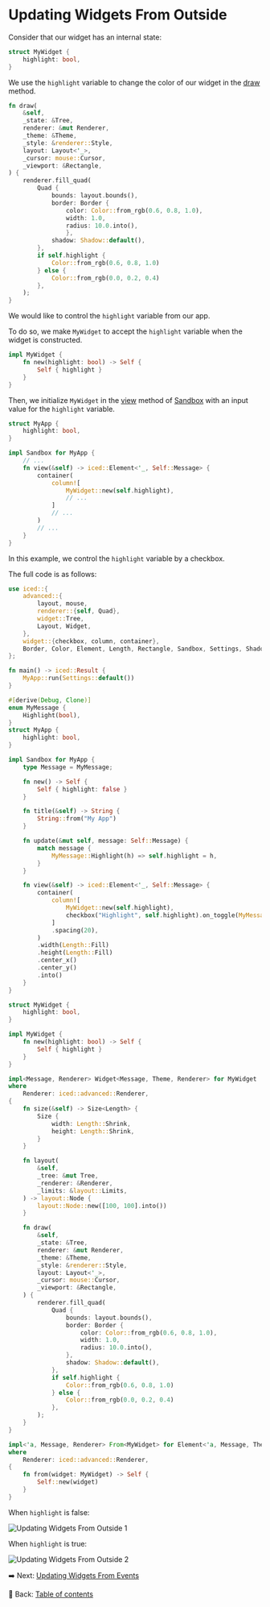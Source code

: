 # Updating Widgets From Outside

Consider that our widget has an internal state:

```rust
struct MyWidget {
    highlight: bool,
}
```

We use the `highlight` variable to change the color of our widget in the [draw](https://docs.rs/iced/0.12.1/iced/advanced/widget/trait.Widget.html#tymethod.draw) method.

```rust
fn draw(
    &self,
    _state: &Tree,
    renderer: &mut Renderer,
    _theme: &Theme,
    _style: &renderer::Style,
    layout: Layout<'_>,
    _cursor: mouse::Cursor,
    _viewport: &Rectangle,
) {
    renderer.fill_quad(
        Quad {
            bounds: layout.bounds(),
			border: Border {
				color: Color::from_rgb(0.6, 0.8, 1.0),
				width: 1.0,
				radius: 10.0.into(),
				},
			shadow: Shadow::default(),
		},
		if self.highlight {
			Color::from_rgb(0.6, 0.8, 1.0)
		} else {
			Color::from_rgb(0.0, 0.2, 0.4)
		},
    );
}
```

We would like to control the `highlight` variable from our app.

To do so, we make `MyWidget` to accept the `highlight` variable when the widget is constructed.

```rust
impl MyWidget {
    fn new(highlight: bool) -> Self {
        Self { highlight }
    }
}
```

Then, we initialize `MyWidget` in the [view](https://docs.rs/iced/0.12.1/iced/trait.Sandbox.html#tymethod.view) method of [Sandbox](https://docs.rs/iced/0.12.1/iced/trait.Sandbox.html) with an input value for the `highlight` variable.

```rust
struct MyApp {
    highlight: bool,
}

impl Sandbox for MyApp {
    // ...
    fn view(&self) -> iced::Element<'_, Self::Message> {
        container(
            column![
                MyWidget::new(self.highlight),
                // ...
            ]
            // ...
        )
        // ...
    }
}
```

In this example, we control the `highlight` variable by a checkbox.

The full code is as follows:

```rust
use iced::{
    advanced::{
        layout, mouse,
        renderer::{self, Quad},
        widget::Tree,
        Layout, Widget,
    },
    widget::{checkbox, column, container},
    Border, Color, Element, Length, Rectangle, Sandbox, Settings, Shadow, Size, Theme,
};

fn main() -> iced::Result {
    MyApp::run(Settings::default())
}

#[derive(Debug, Clone)]
enum MyMessage {
    Highlight(bool),
}
struct MyApp {
    highlight: bool,
}

impl Sandbox for MyApp {
    type Message = MyMessage;

    fn new() -> Self {
        Self { highlight: false }
    }

    fn title(&self) -> String {
        String::from("My App")
    }

    fn update(&mut self, message: Self::Message) {
        match message {
            MyMessage::Highlight(h) => self.highlight = h,
        }
    }

    fn view(&self) -> iced::Element<'_, Self::Message> {
        container(
            column![
                MyWidget::new(self.highlight),
                checkbox("Highlight", self.highlight).on_toggle(MyMessage::Highlight),
            ]
            .spacing(20),
        )
        .width(Length::Fill)
        .height(Length::Fill)
        .center_x()
        .center_y()
        .into()
    }
}

struct MyWidget {
    highlight: bool,
}

impl MyWidget {
    fn new(highlight: bool) -> Self {
        Self { highlight }
    }
}

impl<Message, Renderer> Widget<Message, Theme, Renderer> for MyWidget
where
    Renderer: iced::advanced::Renderer,
{
    fn size(&self) -> Size<Length> {
        Size {
            width: Length::Shrink,
            height: Length::Shrink,
        }
    }

    fn layout(
        &self,
        _tree: &mut Tree,
        _renderer: &Renderer,
        _limits: &layout::Limits,
    ) -> layout::Node {
        layout::Node::new([100, 100].into())
    }

    fn draw(
        &self,
        _state: &Tree,
        renderer: &mut Renderer,
        _theme: &Theme,
        _style: &renderer::Style,
        layout: Layout<'_>,
        _cursor: mouse::Cursor,
        _viewport: &Rectangle,
    ) {
        renderer.fill_quad(
            Quad {
                bounds: layout.bounds(),
                border: Border {
                    color: Color::from_rgb(0.6, 0.8, 1.0),
                    width: 1.0,
                    radius: 10.0.into(),
                },
                shadow: Shadow::default(),
            },
            if self.highlight {
                Color::from_rgb(0.6, 0.8, 1.0)
            } else {
                Color::from_rgb(0.0, 0.2, 0.4)
            },
        );
    }
}

impl<'a, Message, Renderer> From<MyWidget> for Element<'a, Message, Theme, Renderer>
where
    Renderer: iced::advanced::Renderer,
{
    fn from(widget: MyWidget) -> Self {
        Self::new(widget)
    }
}
```

When `highlight` is false:

![Updating Widgets From Outside 1](./pic/updating_widgets_from_outside_1.png)

When `highlight` is true:

![Updating Widgets From Outside 2](./pic/updating_widgets_from_outside_2.png)

:arrow_right:  Next: [Updating Widgets From Events](./updating_widgets_from_events.md)

:blue_book: Back: [Table of contents](./../README.md)

